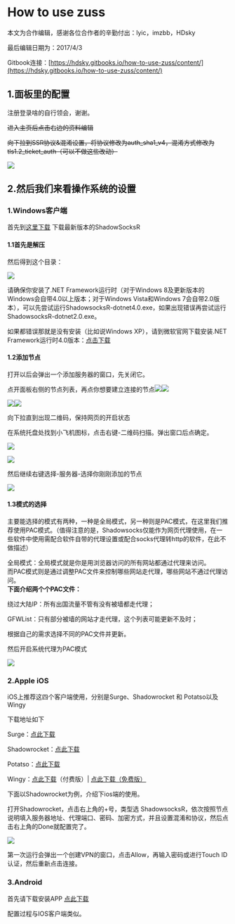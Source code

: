 # How to use zuss

本文为合作编辑，感谢各位合作者的辛勤付出：lyic，imzbb，HDsky

最后编辑日期为：2017/4/3

Gitbook连接：[https://hdsky.gitbooks.io/how-to-use-zuss/content/](https://hdsky.gitbooks.io/how-to-use-zuss/content/)

## 1.面板里的配置

注册登录啥的自行领会，谢谢。

~~进入主页后点击右边的资料编辑~~

~~向下拉到SSR协议&混淆设置，将协议修改为auth\_sha1\_v4，混淆方式修改为tls1.2\_ticket\_auth（可以不做这些改动）~~

![](/assets/chaos.png)

## 2.然后我们来看操作系统的设置

### 1.Windows客户端

首先到[这里下载](https://github.com/shadowsocksr/shadowsocksr-csharp/releases) 下载最新版本的ShadowSocksR

#### 1.1首先是解压

然后得到这个目录：

![](/assets/unzip.png)

请确保你安装了.NET Framework运行时（对于Windows 8及更新版本的Windows会自带4.0以上版本；对于Windows Vista和Windows 7会自带2.0版本），可以先尝试运行ShadowsocksR-dotnet4.0.exe，如果出现错误再尝试运行ShadowsocksR-dotnet2.0.exe。

如果都错误那就是没有安装（比如说Windows XP），请到微软官网下载安装.NET Framework运行时4.0版本：[点击下载](https://www.microsoft.com/zh-CN/download/details.aspx?id=17851)

#### 1.2添加节点

打开以后会弹出一个添加服务器的窗口，先关闭它。

点开面板右侧的节点列表，再点你想要建立连接的节点![](/assets/table0.png)![](/assets/table1.png)

![](/assets/table2.png)![](/assets/table3.png)

向下拉直到出现二维码，保持网页的开启状态

在系统托盘处找到小飞机图标，点击右键-二维码扫描。弹出窗口后点确定。

![](/assets/fly.png)

![](/assets/erweima.png)

然后继续右键选择-服务器-选择你刚刚添加的节点

![](/assets/server.png)

#### 1.3模式的选择

主要能选择的模式有两种，一种是全局模式，另一种则是PAC模式，在这里我们推荐使用PAC模式。（值得注意的是，Shadowsocks仅能作为网页代理使用，在一些软件中使用需配合软件自带的代理设置或配合socks代理转http的软件，在此不做描述）

全局模式：全局模式就是你是用浏览器访问的所有网站都通过代理来访问。  
而PAC模式则是通过调整PAC文件来控制哪些网站走代理，哪些网站不通过代理访问。  
**下面介绍两个个PAC文件：**

绕过大陆IP：所有出国流量不管有没有被墙都走代理；

GFWList：只有部分被墙的网站才走代理，这个列表可能更新不及时；

根据自己的需求选择不同的PAC文件并更新。

然后开启系统代理为PAC模式

![](/assets/changePAC.png)

### 2.Apple iOS

iOS上推荐这四个客户端使用，分别是Surge、Shadowrocket 和 Potatso以及Wingy

下载地址如下

Surge：[点此下载](https://itunes.apple.com/cn/app/surge-web-developer-tool-and-proxy-utility/id1040100637?mt=8)

Shadowrocket：[点此下载](https://itunes.apple.com/cn/app/shadowrocket/id932747118?mt=8)

Potatso：[点此下载](https://itunes.apple.com/cn/app/土豆丝-potatso-强大的网络工具/id1070901416?mt=8)

Wingy：[点此下载](https://itunes.apple.com/cn/app/shadowsocks-wingy-proxy-for-http-socks5-ss/id1148026741?mt=8)（付费版）\| [点此下载（免费版）](https://itunes.apple.com/cn/app/wingy-http-s-socks5-proxy-utility/id1178584911?mt=8)

下面以Shadowrocket为例，介绍下ios端的使用。

打开Shadowrocket，点击右上角的+号，类型选 ShadowsocksR，依次按照节点说明填入服务器地址、代理端口、密码、加密方式，并且设置混淆和协议，然后点击右上角的Done就配置完了。

![](/assets/Shadowrocketios.png)

第一次运行会弹出一个创建VPN的窗口，点击Allow，再输入密码或进行Touch ID认证，然后重新点击连接。

### 3.Android

首先请下载安装APP [点此下载](https://github.com/shadowsocksr/shadowsocksr-android/releases)

配置过程与IOS客户端类似。

